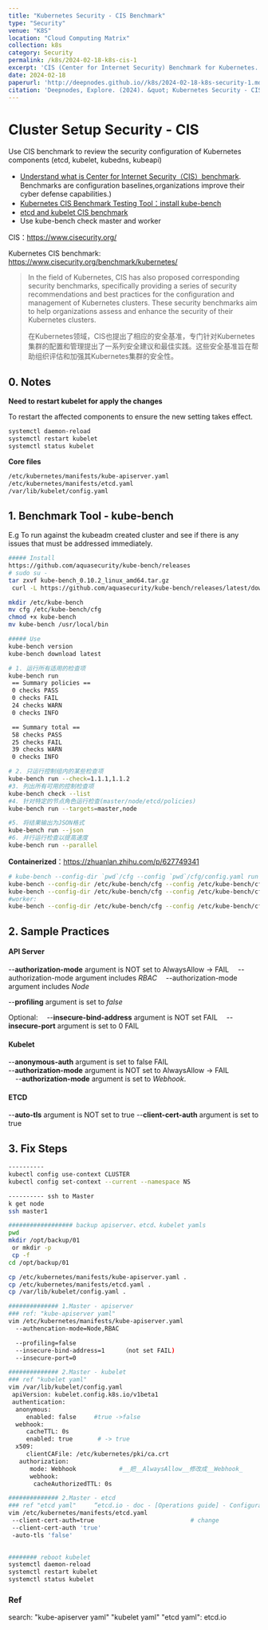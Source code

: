 ```yaml
---
title: "Kubernetes Security - CIS Benchmark"
type: "Security"
venue: "K8S"
location: "Cloud Computing Matrix"
collection: k8s
category: Security
permalink: /k8s/2024-02-18-k8s-cis-1
excerpt: 'CIS (Center for Internet Security) Benchmark for Kubernetes.'
date: 2024-02-18
paperurl: 'http://deepnodes.github.io//k8s/2024-02-18-k8s-security-1.md'
citation: 'Deepnodes, Explore. (2024). &quot; Kubernetes Security - CIS Benchmark.&quot; <i>Cloud Computing Matrix</i>. 1(3).'
---
```


# Cluster Setup Security - CIS

Use CIS benchmark to review the security configuration of Kubernetes components (etcd, kubelet, kubedns, kubeapi)  

- [Understand what is Center for Internet Security（CIS）benchmark](https://docs.microsoft.com/en-us/compliance/regulatory/offering-CIS-Benchmark#:~:text=CIS). Benchmarks are configuration baselines,organizations improve their cyber defense capabilities.)
- [Kubernetes CIS Benchmark Testing Tool：install kube-bench](https://github.com/aquasecurity/kube-bench#running-kube-bench)
- [etcd and kubelet CIS benchmark](https://cloud.google.com/kubernetes-engine/docs/concepts/cis-benchmarks#default-values)
- Use kube-bench check master and worker

CIS：<https://www.cisecurity.org/>

Kubernetes CIS benchmark: <https://www.cisecurity.org/benchmark/kubernetes/>

  > In the field of Kubernetes, CIS has also proposed corresponding security benchmarks, specifically providing a series of security recommendations and best practices for the configuration and management of Kubernetes clusters. These security benchmarks aim to help organizations assess and enhance the security of their Kubernetes clusters.
  >
  > 在Kubernetes领域，CIS也提出了相应的安全基准，专门针对Kubernetes集群的配置和管理提出了一系列安全建议和最佳实践。这些安全基准旨在帮助组织评估和加强其Kubernetes集群的安全性。

## 0. Notes

**Need to restart kubelet for apply the changes**

To restart the affected components to ensure the new setting takes effect.

```sh
systemctl daemon-reload
systemctl restart kubelet
systemctl status kubelet
```

**Core files**

```sh
/etc/kubernetes/manifests/kube-apiserver.yaml
/etc/kubernetes/manifests/etcd.yaml
/var/lib/kubelet/config.yaml
```

## 1. Benchmark Tool - kube-bench

E.g To run against the kubeadm created cluster and see if there is any issues that must be addressed immediately.

```sh
##### Install
https://github.com/aquasecurity/kube-bench/releases
# sudo su -
tar zxvf kube-bench_0.10.2_linux_amd64.tar.gz
 curl -L https://github.com/aquasecurity/kube-bench/releases/latest/download/kube-bench-$(uname -s)-$(uname -m) -o kube-bench

mkdir /etc/kube-bench
mv cfg /etc/kube-bench/cfg
chmod +x kube-bench
mv kube-bench /usr/local/bin

##### Use
kube-bench version
kube-bench download latest

# 1. 运行所有适用的检查项
kube-bench run
 == Summary policies ==
 0 checks PASS
 0 checks FAIL
 24 checks WARN
 0 checks INFO

 == Summary total ==
 58 checks PASS
 25 checks FAIL
 39 checks WARN
 0 checks INFO

# 2. 只运行控制组内的某些检查项
kube-bench run --check=1.1.1,1.1.2
#3. 列出所有可用的控制检查项
kube-bench check --list
#4. 针对特定的节点角色运行检查(master/node/etcd/policies)
kube-bench run --targets=master,node

#5. 将结果输出为JSON格式
kube-bench run --json
#6. 并行运行检查以提高速度
kube-bench run --parallel

```

**Containerized**：https://zhuanlan.zhihu.com/p/627749341

```sh
# kube-bench --config-dir `pwd`/cfg --config `pwd`/cfg/config.yaml run --targets=etcd
kube-bench --config-dir /etc/kube-bench/cfg --config /etc/kube-bench/cfg/config.yaml run --targets=master
kube-bench --config-dir /etc/kube-bench/cfg --config /etc/kube-bench/cfg/config.yaml run --targets=etcd
#worker:
kube-bench --config-dir /etc/kube-bench/cfg --config /etc/kube-bench/cfg/config.yaml run --targets=node

```

## 2. Sample Practices

#### API Server

--**authorization-mode** argument is NOT set to AlwaysAllow -> FAIL
&ensp;&ensp;--authorization-mode argument includes *RBAC*
&ensp;&ensp;--authorization-mode argument includes *Node*

--**profiling** argument is set to *false*

Optional:
&ensp;&ensp;--**insecure-bind-address** argument is NOT set FAIL
&ensp;&ensp;--**insecure-port** argument is set to 0 FAIL

#### Kubelet

--**anonymous-auth** argument is set to false FAIL  
--**authorization-mode** argument is NOT set to AlwaysAllow -> FAIL  
&ensp;&ensp;--**authorization-mode** argument is set to *Webhook*.

#### ETCD

--**auto-tls** argument is NOT set to true
--**client-cert-auth** argument is set to true

## 3. Fix Steps

```sh
---------- 
kubectl config use-context CLUSTER
kubectl config set-context --current --namespace NS

---------- ssh to Master
k get node
ssh master1

################## backup apiserver、etcd、kubelet yamls
pwd
mkdir /opt/backup/01
 or mkdir -p 
 cp -f
cd /opt/backup/01

cp /etc/kubernetes/manifests/kube-apiserver.yaml .
cp /etc/kubernetes/manifests/etcd.yaml .
cp /var/lib/kubelet/config.yaml .

############## 1.Master - apiserver 
### ref: "kube-apiserver yaml"
vim /etc/kubernetes/manifests/kube-apiserver.yaml
  --authencation-mode=Node,RBAC

  --profiling=false
  --insecure-bind-address=1     （not set FAIL)
  --insecure-port=0

############## 2.Master - kubelet
### ref "kubelet yaml"
vim /var/lib/kubelet/config.yaml
 apiVersion: kubelet.config.k8s.io/v1beta1
 authentication:
  anonymous:
     enabled: false     #true ->false
  webhook:
     cacheTTL: 0s
     enabled: true       # -> true
  x509:
     clientCAFile: /etc/kubernetes/pki/ca.crt
   authorization:
      mode: Webhook            #__把__AlwaysAllow__修改成__Webhook_
      webhook:
       cacheAuthorizedTTL: 0s

############## 2.Master - etcd
### ref "etcd yaml"     “etcd.io - doc - [Operations guide] - Configuration options ”
vim /etc/kubernetes/manifests/etcd.yaml
 --client-cert-auth=true                           # change
 --client-cert-auth 'true'
 -auto-tls 'false'
         

######## reboot kubelet
systemctl daemon-reload
systemctl restart kubelet
systemctl status kubelet
```

### Ref

search:
 "kube-apiserver yaml"
 "kubelet yaml"
 "etcd yaml": etcd.io
